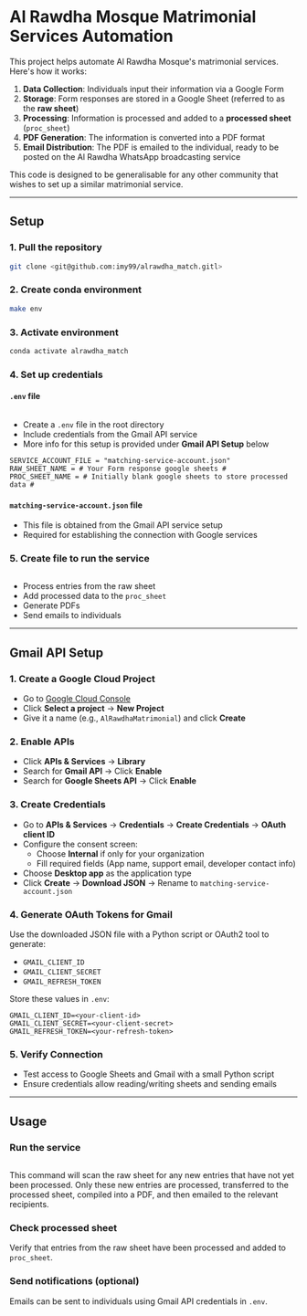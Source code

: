 # Al Rawdha Mosque Matrimonial Services Automation

This project helps automate Al Rawdha Mosque's matrimonial services. Here's how it works:

1. **Data Collection**: Individuals input their information via a Google Form
2. **Storage**: Form responses are stored in a Google Sheet (referred to as the **raw sheet**)
3. **Processing**: Information is processed and added to a **processed sheet** (`proc_sheet`)
4. **PDF Generation**: The information is converted into a PDF format
5. **Email Distribution**: The PDF is emailed to the individual, ready to be posted on the Al Rawdha WhatsApp broadcasting service

This code is designed to be generalisable for any other community that wishes to set up a similar matrimonial service.

---

## Setup

### 1. Pull the repository
```bash
git clone <git@github.com:imy99/alrawdha_match.gitl>
```

### 2. Create conda environment
```bash
make env
```

### 3. Activate environment
```bash
conda activate alrawdha_match
```

### 4. Set up credentials

#### `.env` file
```make credentials
```
- Create a `.env` file in the root directory
- Include credentials from the Gmail API service
- More info for this setup is provided under **Gmail API Setup** below

```env
SERVICE_ACCOUNT_FILE = "matching-service-account.json"
RAW_SHEET_NAME = # Your Form response google sheets # 
PROC_SHEET_NAME = # Initially blank google sheets to store processed data #
```

#### `matching-service-account.json` file
- This file is obtained from the Gmail API service setup
- Required for establishing the connection with Google services

### 5. Create file to run the service
```make run
```
- Process entries from the raw sheet
- Add processed data to the `proc_sheet`
- Generate PDFs
- Send emails to individuals

---

## Gmail API Setup 

### 1. Create a Google Cloud Project
- Go to [Google Cloud Console](https://console.cloud.google.com/)
- Click **Select a project** → **New Project**
- Give it a name (e.g., `AlRawdhaMatrimonial`) and click **Create**

### 2. Enable APIs
- Click **APIs & Services** → **Library**
- Search for **Gmail API** → Click **Enable**
- Search for **Google Sheets API** → Click **Enable**

### 3. Create Credentials
- Go to **APIs & Services** → **Credentials** → **Create Credentials** → **OAuth client ID**
- Configure the consent screen:
  - Choose **Internal** if only for your organization
  - Fill required fields (App name, support email, developer contact info)
- Choose **Desktop app** as the application type
- Click **Create** → **Download JSON** → Rename to `matching-service-account.json`

### 4. Generate OAuth Tokens for Gmail
Use the downloaded JSON file with a Python script or OAuth2 tool to generate:
- `GMAIL_CLIENT_ID`
- `GMAIL_CLIENT_SECRET`
- `GMAIL_REFRESH_TOKEN`

Store these values in `.env`:
```env
GMAIL_CLIENT_ID=<your-client-id>
GMAIL_CLIENT_SECRET=<your-client-secret>
GMAIL_REFRESH_TOKEN=<your-refresh-token>
```

### 5. Verify Connection
- Test access to Google Sheets and Gmail with a small Python script
- Ensure credentials allow reading/writing sheets and sending emails

---

## Usage

### Run the service
``` make run
```
This command will scan the raw sheet for any new entries that have not yet been processed.
Only these new entries are processed, transferred to the processed sheet, compiled into a PDF, and then emailed to the relevant recipients.

### Check processed sheet
Verify that entries from the raw sheet have been processed and added to `proc_sheet`.

### Send notifications (optional)
Emails can be sent to individuals using Gmail API credentials in `.env`.
